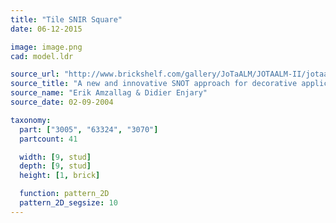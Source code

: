 ```yaml
---
title: "Tile SNIR Square"
date: 06-12-2015

image: image.png
cad: model.ldr

source_url: "http://www.brickshelf.com/gallery/JoTaALM/JOTAALM-II/jotaalm5.pdf"
source_title: "A new and innovative SNOT approach for decorative applications. Mathematical calculation on 45° LEGO® parts geometries for further SNIR application."
source_name: "Erik Amzallag & Didier Enjary"
source_date: 02-09-2004

taxonomy:
  part: ["3005", "63324", "3070"]
  partcount: 41

  width: [9, stud]
  depth: [9, stud]
  height: [1, brick]

  function: pattern_2D
  pattern_2D_segsize: 10
---
```

